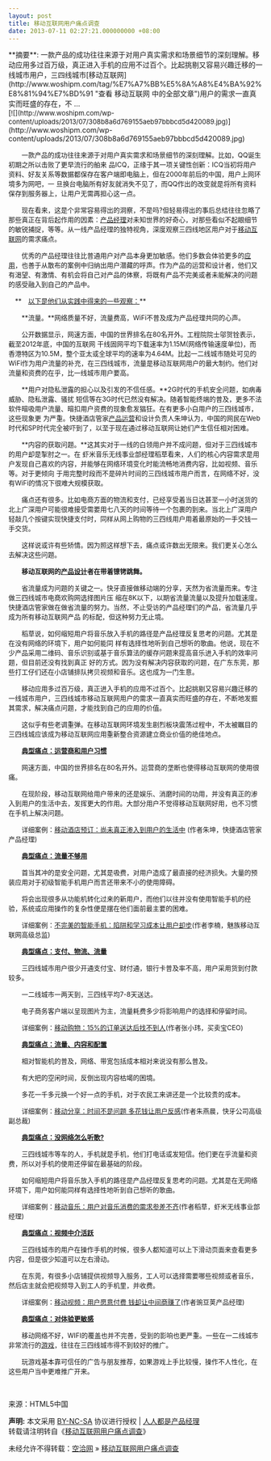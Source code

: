 ```yaml
---
layout: post
title: 移动互联网用户痛点调查
date: 2013-07-11 02:27:21.000000000 +08:00
---
```


<div><div>**摘要**: 一款产品的成功往往来源于对用户真实需求和场景细节的深刻理解。移动应用多过百万级，真正进入手机的应用不过百个。比起挑剔又容易兴趣迁移的一线城市用户，三四线城市<span class="wp_keywordlink_affiliate">[移动互联网](http://www.woshipm.com/tag/%E7%A7%BB%E5%8A%A8%E4%BA%92%E8%81%94%E7%BD%91 "查看 移动互联网 中的全部文章")</span>用户的需求一直真实而旺盛的存在，不 …</div></div><div></div>[<span style="font-size: small">![](http://www.woshipm.com/wp-content/uploads/2013/07/308b8a6d769155aeb97bbbcd5d420089.jpg)</span>](http://www.woshipm.com/wp-content/uploads/2013/07/308b8a6d769155aeb97bbbcd5d420089.jpg)

<span style="font-size: small">  
</span>

<span style="font-size: small">　　一款产品的成功往往来源于对用户真实需求和场景细节的深刻理解。比如，QQ诞生初期之所以击败了更早流行的舶来 品ICQ，正缘于其一项关键性创新：ICQ当初将用户资料、好友关系等数据都保存在客户端即电脑上，但在2000年前后的中国，用户上网环境多为网吧，一 旦换台电脑所有好友就消失不见了，而QQ作出的改变就是将所有资料保存到服务器上，让用户无需再担心这一点。</span>

<span style="font-size: small">  
</span>

<span style="font-size: small">　　现在看来，这是个非常容易得出的洞察，不是吗?但轻易得出的事后总结往往忽略了那些真正在背后起作用的因素：<span class="wp_keywordlink_affiliate">[产品经理](http://www.woshipm.com/tag/%E4%BA%A7%E5%93%81%E7%BB%8F%E7%90%86 "产品经理")</span>对未知世界的好奇心，对那些看似不起眼细节的敏锐捕捉，等等。从一线产品经理的独特视角，深度观察三四线地区用户对于<span class="wp_keywordlink_affiliate">[移动互联网](http://www.woshipm.com/tag/%E7%A7%BB%E5%8A%A8%E4%BA%92%E8%81%94%E7%BD%91 "查看 移动互联网 中的全部文章")</span>的需求痛点。</span>

<span style="font-size: small">  
</span>

<span style="font-size: small">　　优秀的产品经理往往比普通用户对产品本身更加敏感。他们多数会体验更多的[应用](http://www.html5cn.org/portal.php?mod=list&catid=20)，也善于从散布的案例中归纳出用户潜藏的呼声。作为产品的运营和设计者，他们又有渴望、有激情、有机会将自己对产品的体察，将既有产品不完美或者未能解决的问题的感受融入到自己的产品中。</span>

<span style="font-size: small">  
</span>

<span style="font-size: small">　**　<span style="text-decoration: underline">以下是他们从实践中得来的一些观察：</span>**</span>

<span style="font-size: small">　　**流量。**网络质量不好，流量费高，WiFi不普及成为产品经理共同的心声。</span>

<span style="font-size: small">　　公开数据显示，网速方面，中国的世界排名在80名开外。工程院院士邬贺铨表示，截至2012年底，中国的互联网 干线固网平均下载速率为1.15M(网络传输速度单位)，而香港特区为10.5M，整个亚太或全球平均的速率为4.64M。比起一二线城市随处可见的 WiFi作为用户流量的补充，在三四线城市，流量是移动互联网用户的最大制约。他们对流量和资费的在乎，比一线城市用户要高。</span>

<span style="font-size: small">  
</span>

<span style="font-size: small">　　**用户对隐私泄露的担心以及引发的不信任感。**2G时代的手机安全问题，如病毒威胁、隐私泄露、骚扰 短信等在3G时代已然没有解决。随着智能终端的普及，更多不法软件暗吸用户流量、暗扣用户资费的现象愈发猖狂。在有更多小白用户的三四线城市，这些现象更 为严重。快捷酒店管家<span class="wp_keywordlink_affiliate">[产品运营](http://www.woshipm.com/tag/%E4%BA%A7%E5%93%81%E8%BF%90%E8%90%A5 "产品运营")</span>和设计负责人朱坤认为，中国的网民在Web时代和SP时代完全被吓到了，以至于现在通过移动互联网让她们产生信任相对困难。</span>

<span style="font-size: small">  
</span>

<span style="font-size: small">　　**内容的获取问题。**这其实对于一线的白领用户并不成问题，但对于三四线城市的用户却是掣肘之一。在 虾米音乐无线事业部经理稻草看来，人们的核心内容需求是用户发现自己喜欢的内容，并能够在网络环境变化时能流畅地消费内容，比如视频、音乐等。对于更倾向 于用完整时段而不是碎片时间的三四线城市用户而言，在网络不好，没有WiFi的情况下很难大规模获取。</span>

<span style="font-size: small">　　痛点还有很多。比如电商方面的物流和支付，已经享受着当日达甚至一小时送货的北上广深用户可能很难接受需要用七八天的时间等待一个包裹的到来。当北上广深用户轻敲几个按键实现快捷支付时，同样从网上购物的三四线用户用着最原始的一手交钱一手交货。</span>

<span style="font-size: small">　　这样说或许有些矫情。因为照这样想下去，痛点或许数出无限来。我们更关心怎么去解决这些问题。</span>

<span style="font-size: small">  
</span>

<span style="font-size: small">　　**移动互联网的<span class="wp_keywordlink_affiliate">[产品设计](http://www.woshipm.com/tag/%E4%BA%A7%E5%93%81%E8%AE%BE%E8%AE%A1 "产品设计")</span>者在带着镣铐跳舞。**</span>

<span style="font-size: small">　　省流量成为问题的关键之一。快牙直接做移动端的分享，天然为省流量而来。专注做三四线城市电商欢购网选择图片压 缩在8K以下，以期省流量流量以及提升加载速度。快捷酒店管家做在做省流量的努力。当然，不止受访的产品经理们的产品，省流量几乎成为所有移动互联网产品 的标配，但这种努力无止境。</span>

<span style="font-size: small">　　稻草说，如何缩短用户将音乐放入手机的路径是产品经理反复思考的问题。尤其是在没有网络的环境下，用户如何能同 样有选择性地听到自己想听的歌曲。他说，现在不少产品采用二维码、音乐识别或基于音乐算法的缓存问题来提高音乐进入手机的效率问题，但目前还没有找到真正 好的方式。因为没有解决内容获取的问题，在广东东莞，那些打工仔们还在小店铺排队拷贝视频和音乐。这也成为一门生意。</span>

<span style="font-size: small">　　移动应用多过百万级，真正进入手机的应用不过百个。比起挑剔又容易兴趣迁移的一线城市用户，三四线城市移动互联网用户的需求一直真实而旺盛的存在，不断地发掘其需求，解决痛点问题，才能找到自己的应用的价值。</span>

<span style="font-size: small">　　这似乎有些老调重弹。在移动互联网环境发生剧烈板块震荡过程中，不太被瞩目的三四线城应该成为移动互联网应用重新整合资源建立商业价值的绝佳地点。</span>

<span style="font-size: small">  
</span>

<span style="font-size: small">　　**<span style="text-decoration: underline">典型痛点：运营商和用户习惯</span>**</span>

<span style="font-size: small">　　网速方面，中国的世界排名在80名开外。运营商的垄断也使得移动互联网的使用很痛。</span>

<span style="font-size: small">　　在现阶段，移动互联网给用户带来的还是娱乐、消磨时间的功用，并没有真正的渗入到用户的生活中去，发挥更大的作用。大部分用户不觉得移动互联网好用，也不习惯在手机上解决问题。</span>

<span style="font-size: small">　　详细案例：[移动酒店预订：尚未真正渗入到用户的生活中](http://tech.qq.com/a/20130627/002530.htm) (作者朱坤，快捷酒店管家产品经理)</span>

<span style="font-size: small">  
</span>

<span style="font-size: small">　　<span style="text-decoration: underline">**典型痛点：流量不够用**</span></span>

<span style="font-size: small">　　首当其冲的是安全问题，尤其是吸费，对用户造成了最直接的经济损失。大量的预装应用对于初级智能手机用户而言还带来不小的使用障碍。</span>

<span style="font-size: small">　　将会出现很多从功能机转化过来的新用户，而他们以往并没有使用智能手机的经验，系统或应用操作的复杂性便是摆在他们面前最主要的困难。</span>

<span style="font-size: small">　　详细案例：[不完美的智能手机：陷阱和学习成本让用户却步](http://tech.qq.com/a/20130627/002596.htm)(作者李楠，魅族移动互联网高级总监)</span>

<span style="font-size: small">  
</span>

<span style="font-size: small">　　<span style="text-decoration: underline">**典型痛点：支付、物流、流量**</span></span>

<span style="font-size: small">　　三四线城市用户很少开通支付宝、财付通，银行卡普及率不高，用户采用货到付款较多。</span>

<span style="font-size: small">　　一二线城市一两天到，三四线平均7-8天送达。</span>

<span style="font-size: small">　　电子商务客户端以呈现图片为主，流量耗费多少将影响用户的选择和停留时间。</span>

<span style="font-size: small">　　详细案例：[移动购物：15%的订单送达后找不到人](http://tech.qq.com/a/20130627/002480.htm)(作者张小玮，买卖宝CEO)</span>

<span style="font-size: small">  
</span>

<span style="font-size: small">　　<span style="text-decoration: underline">**典型痛点：流量、内容和配置**</span></span>

<span style="font-size: small">　　相对智能机的普及，网络、带宽包括成本相对来说没有那么普及。</span>

<span style="font-size: small">　　有大把的空闲时间，反倒出现内容枯竭的困境。</span>

<span style="font-size: small">　　多花一千多元换一个好一点的手机，对于农民工来讲还是一个比较贵的成本。</span>

<span style="font-size: small">　　详细案例：[移动分享：时间不是问题 多花钱让用户反感](http://tech.qq.com/a/20130627/002457.htm)(作者朱燕晨，快牙公司高级副总裁)</span>

<span style="font-size: small">  
</span>

<span style="font-size: small">　　<span style="text-decoration: underline">**典型痛点：没网络怎么听歌?**</span></span>

<span style="font-size: small">　　三四线城市等车的人，手机就是手机，他们打电话或发短信。他们更在乎流量和资费，所以对手机的使用还停留在最基础的阶段。</span>

<span style="font-size: small">　　如何缩短用户将音乐放入手机的路径是产品经理反复思考的问题。尤其是在无网络环境下，用户如何能同样有选择性地听到自己想听的歌曲。</span>

<span style="font-size: small">　　详细案例：[移动音乐：用户对音乐消费的需求参差不齐](http://tech.qq.com/a/20130627/002506.htm)(作者稻草，虾米无线事业部经理)</span>

<span style="font-size: small">  
</span>

<span style="font-size: small">　　<span style="text-decoration: underline">**典型痛点：视频中介活跃**</span></span>

<span style="font-size: small">　　三四线城市的用户在操作手机的时候，很多人都知道可以上下滑动页面来查看更多内容，但是很少知道可以左右滑动。</span>

<span style="font-size: small">　　在东莞，有很多小店铺提供视频导入服务，工人可以选择需要哪些视频或者音乐，然后店主就会把视频导入到工人的手机里，并收费。</span>

<span style="font-size: small">　　详细案例：[移动视频：用户愿意付费 钱却让中间商赚了](http://tech.qq.com/a/20130627/002422.htm)(作者豌豆荚产品经理)</span>

<span style="font-size: small">  
</span>

<span style="font-size: small">　　<span style="text-decoration: underline">**典型痛点：对体验更敏感**</span></span>

<span style="font-size: small">　　移动网络不好，WIFI的覆盖也并不完善，受到的影响也更严重。一些在一二线城市非常流行的[游戏](http://www.html5cn.org/portal.php?mod=list&catid=19)，往往在三四线城市得不到较好的推广。</span>

<span style="font-size: small">　　玩游戏基本靠可信任的广告与朋友推荐，如果游戏上手比较慢，操作不人性化，在这些用户当中更难推广开来。</span>

 

来源：HTML5中国

<span style="font-weight:bold">声明:</span> 本文采用 [BY-NC-SA](http://creativecommons.org/licenses/by-nc-sa/3.0/ "署名-非商业性使用-相同方式共享") 协议进行授权 | [人人都是产品经理](http://www.woshipm.com/)  
转载请注明转自《[移动互联网用户痛点调查](http://www.woshipm.com/it/34076.html "移动互联网用户痛点调查")》

未经允许不得转载：[空洽网](http://kongqia.com) » [移动互联网用户痛点调查](http://kongqia.com/13832.html)


